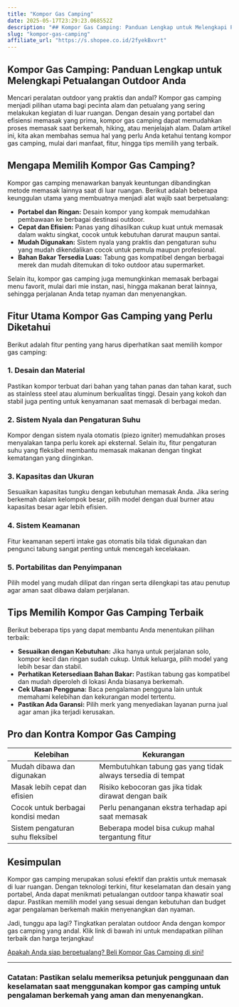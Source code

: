 ```yaml
---
title: "Kompor Gas Camping"
date: 2025-05-17T23:29:23.068552Z
description: "## Kompor Gas Camping: Panduan Lengkap untuk Melengkapi Petualangan Outdoor Anda..."
slug: "kompor-gas-camping"
affiliate_url: "https://s.shopee.co.id/2fyekBxvrt"
---
```

## Kompor Gas Camping: Panduan Lengkap untuk Melengkapi Petualangan Outdoor Anda

Mencari peralatan outdoor yang praktis dan andal? Kompor gas camping menjadi pilihan utama bagi pecinta alam dan petualang yang sering melakukan kegiatan di luar ruangan. Dengan desain yang portabel dan efisiensi memasak yang prima, kompor gas camping dapat memudahkan proses memasak saat berkemah, hiking, atau menjelajah alam. Dalam artikel ini, kita akan membahas semua hal yang perlu Anda ketahui tentang kompor gas camping, mulai dari manfaat, fitur, hingga tips memilih yang terbaik.

## Mengapa Memilih Kompor Gas Camping?

Kompor gas camping menawarkan banyak keuntungan dibandingkan metode memasak lainnya saat di luar ruangan. Berikut adalah beberapa keunggulan utama yang membuatnya menjadi alat wajib saat berpetualang:

- **Portabel dan Ringan:** Desain kompor yang kompak memudahkan pembawaan ke berbagai destinasi outdoor.
- **Cepat dan Efisien:** Panas yang dihasilkan cukup kuat untuk memasak dalam waktu singkat, cocok untuk kebutuhan darurat maupun santai.
- **Mudah Digunakan:** Sistem nyala yang praktis dan pengaturan suhu yang mudah dikendalikan cocok untuk pemula maupun profesional.
- **Bahan Bakar Tersedia Luas:** Tabung gas kompatibel dengan berbagai merek dan mudah ditemukan di toko outdoor atau supermarket.

Selain itu, kompor gas camping juga memungkinkan memasak berbagai menu favorit, mulai dari mie instan, nasi, hingga makanan berat lainnya, sehingga perjalanan Anda tetap nyaman dan menyenangkan.

## Fitur Utama Kompor Gas Camping yang Perlu Diketahui

Berikut adalah fitur penting yang harus diperhatikan saat memilih kompor gas camping:

### 1. Desain dan Material

Pastikan kompor terbuat dari bahan yang tahan panas dan tahan karat, such as stainless steel atau aluminum berkualitas tinggi. Desain yang kokoh dan stabil juga penting untuk kenyamanan saat memasak di berbagai medan.

### 2. Sistem Nyala dan Pengaturan Suhu

Kompor dengan sistem nyala otomatis (piezo igniter) memudahkan proses menyalakan tanpa perlu korek api eksternal. Selain itu, fitur pengaturan suhu yang fleksibel membantu memasak makanan dengan tingkat kematangan yang diinginkan.

### 3. Kapasitas dan Ukuran

Sesuaikan kapasitas tungku dengan kebutuhan memasak Anda. Jika sering berkemah dalam kelompok besar, pilih model dengan dual burner atau kapasitas besar agar lebih efisien.

### 4. Sistem Keamanan

Fitur keamanan seperti intake gas otomatis bila tidak digunakan dan pengunci tabung sangat penting untuk mencegah kecelakaan.

### 5. Portabilitas dan Penyimpanan

Pilih model yang mudah dilipat dan ringan serta dilengkapi tas atau penutup agar aman saat dibawa dalam perjalanan.

## Tips Memilih Kompor Gas Camping Terbaik

Berikut beberapa tips yang dapat membantu Anda menentukan pilihan terbaik:

- **Sesuaikan dengan Kebutuhan:** Jika hanya untuk perjalanan solo, kompor kecil dan ringan sudah cukup. Untuk keluarga, pilih model yang lebih besar dan stabil.
- **Perhatikan Ketersediaan Bahan Bakar:** Pastikan tabung gas kompatibel dan mudah diperoleh di lokasi Anda biasanya berkemah.
- **Cek Ulasan Pengguna:** Baca pengalaman pengguna lain untuk memahami kelebihan dan kekurangan model tertentu.
- **Pastikan Ada Garansi:** Pilih merk yang menyediakan layanan purna jual agar aman jika terjadi kerusakan.

## Pro dan Kontra Kompor Gas Camping

| Kelebihan | Kekurangan |
|--------------|--------------|
| Mudah dibawa dan digunakan | Membutuhkan tabung gas yang tidak always tersedia di tempat |
| Masak lebih cepat dan efisien | Risiko kebocoran gas jika tidak dirawat dengan baik |
| Cocok untuk berbagai kondisi medan | Perlu penanganan ekstra terhadap api saat memasak |
| Sistem pengaturan suhu fleksibel | Beberapa model bisa cukup mahal tergantung fitur |

## Kesimpulan

Kompor gas camping merupakan solusi efektif dan praktis untuk memasak di luar ruangan. Dengan teknologi terkini, fitur keselamatan dan desain yang portabel, Anda dapat menikmati petualangan outdoor tanpa khawatir soal dapur. Pastikan memilih model yang sesuai dengan kebutuhan dan budget agar pengalaman berkemah makin menyenangkan dan nyaman.

Jadi, tunggu apa lagi? Tingkatkan peralatan outdoor Anda dengan kompor gas camping yang andal. Klik link di bawah ini untuk mendapatkan pilihan terbaik dan harga terjangkau!

[Apakah Anda siap berpetualang? Beli Kompor Gas Camping di sini!](https://s.shopee.co.id/2fyekBxvrt)

---

### Catatan: Pastikan selalu memeriksa petunjuk penggunaan dan keselamatan saat menggunakan kompor gas camping untuk pengalaman berkemah yang aman dan menyenangkan.
